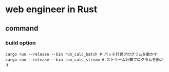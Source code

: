 # web engineer in Rust
## command
### build option
```
cargo run --release --bin run_calc_batch # バッチ計算プログラムを動かす
cargo run --release --bin run_calc_stream # ストリーム計算プログラムを動かす
```
